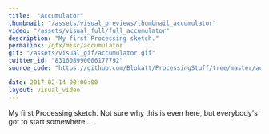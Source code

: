 ```yaml
---
title:  "Accumulator"
thumbnail: "/assets/visual_previews/thumbnail_accumulator"
video: "/assets/visual_full/full_accumulator"
description: "My first Processing sketch."
permalink: /gfx/misc/accumulator
gif: "/assets/visual_gif/accumulator.gif"
twitter_id: "831608990006177792" 
source_code: "https://github.com/Blokatt/ProcessingStuff/tree/master/accumulator" 

date: 2017-02-14 00:00:00
layout: visual_video
---
```

My first Processing sketch. Not sure why this is even here, but everybody's got to start somewhere...